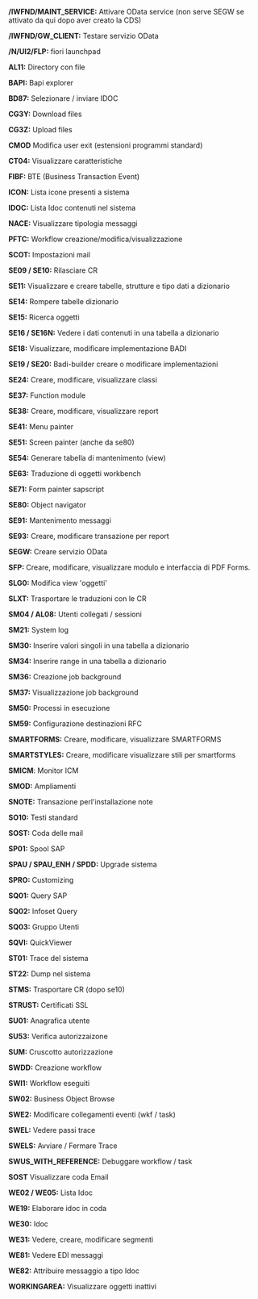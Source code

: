 **/IWFND/MAINT_SERVICE:** Attivare OData service (non serve SEGW se attivato da qui dopo aver creato la CDS)

**/IWFND/GW_CLIENT:** Testare servizio OData

**/N/UI2/FLP:** fiori launchpad

**AL11:** Directory con file

**BAPI:** Bapi explorer

**BD87:** Selezionare / inviare IDOC

**CG3Y:** Download files

**CG3Z:** Upload files

**CMOD** Modifica user exit (estensioni programmi standard)

**CT04:** Visualizzare caratteristiche

**FIBF:** BTE (Business Transaction Event)

**ICON:** Lista icone presenti a sistema

**IDOC:** Lista Idoc contenuti nel sistema

**NACE:** Visualizzare tipologia messaggi

**PFTC:** Workflow creazione/modifica/visualizzazione

**SCOT:** Impostazioni mail

**SE09 / SE10:** Rilasciare CR

**SE11:** Visualizzare e creare tabelle, strutture e tipo dati a dizionario

**SE14:**  Rompere tabelle dizionario

**SE15:** Ricerca oggetti

**SE16 / SE16N:** Vedere i dati contenuti in una tabella a dizionario

**SE18:** Visualizzare, modificare implementazione BADI

**SE19 / SE20:** Badi-builder creare o modificare implementazioni

**SE24:** Creare, modificare, visualizzare classi

**SE37:** Function module

**SE38:** Creare, modificare, visualizzare report

**SE41:** Menu painter

**SE51:** Screen painter (anche da se80)

**SE54:** Generare tabella di mantenimento (view)

**SE63:** Traduzione di oggetti workbench

**SE71:** Form painter sapscript

**SE80:** Object navigator

**SE91:** Mantenimento messaggi

**SE93:** Creare, modificare transazione per report

**SEGW:** Creare servizio OData

**SFP:** Creare, modificare, visualizzare modulo e interfaccia di PDF Forms.

**SLG0:** Modifica view 'oggetti'

**SLXT:** Trasportare le traduzioni con le CR

**SM04 / AL08:** Utenti collegati / sessioni

**SM21:** System log

**SM30:** Inserire valori singoli in una tabella a dizionario

**SM34:** Inserire range in una tabella a dizionario

**SM36:** Creazione job background

**SM37:** Visualizzazione job background

**SM50:** Processi in esecuzione

**SM59:** Configurazione destinazioni RFC

**SMARTFORMS:** Creare, modificare, visualizzare SMARTFORMS

**SMARTSTYLES:** Creare, modificare visualizzare stili per smartforms

**SMICM**: Monitor ICM

**SMOD:** Ampliamenti

**SNOTE:** Transazione perl'installazione note

**SO10:** Testi standard

**SOST:** Coda delle mail

**SP01:** Spool SAP

**SPAU / SPAU_ENH / SPDD:** Upgrade sistema

**SPRO:** Customizing

**SQ01:** Query SAP

**SQ02:** Infoset Query

**SQ03:** Gruppo Utenti

**SQVI:** QuickViewer

**ST01:** Trace del sistema

**ST22:** Dump nel sistema

**STMS:** Trasportare CR (dopo se10)

**STRUST:** Certificati SSL

**SU01:** Anagrafica utente

**SU53:** Verifica autorizzaizone

**SUM:** Cruscotto autorizzazione

**SWDD:** Creazione workflow

**SWI1:** Workflow eseguiti

**SW02:** Business Object Browse

**SWE2:** Modificare collegamenti eventi (wkf / task)

**SWEL:** Vedere passi trace

**SWELS:** Avviare / Fermare Trace

**SWUS_WITH_REFERENCE:** Debuggare workflow / task

**SOST** Visualizzare coda Email

**WE02 / WE05:** Lista Idoc

**WE19:** Elaborare idoc in coda

**WE30:** Idoc

**WE31:** Vedere, creare, modificare segmenti

**WE81:** Vedere EDI messaggi 

**WE82:** Attribuire messaggio a tipo Idoc

**WORKINGAREA:** Visualizzare oggetti inattivi
